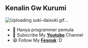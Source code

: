 ## Kenalin Gw Kurumi
![Uploading suki-daisuki.gif…]()

- 🔭 Hanya programmer pemula 
- 🌱 Subscribe My [**Youtube**](https://www.youtube.com/@firzasagala8686) Channel 
- 😄 Follow My [**Fesnuk**](https://www.facebook.com/kang.kenang.560/) :D


<!--
**KurumiXTaka/KurumiXTaka** is a ✨ _special_ ✨ repository because its `README.md` (this file) appears on your GitHub profile.

Here are some ideas to get you started:

- 🔭 I’m currently working on ...
- 🌱 I’m currently learning ...
- 👯 I’m looking to collaborate on ...
- 🤔 I’m looking for help with ...
- 💬 Ask me about ...
- 📫 How to reach me: ...
- 😄 Pronouns: ...
- ⚡ Fun fact: ...
-->
